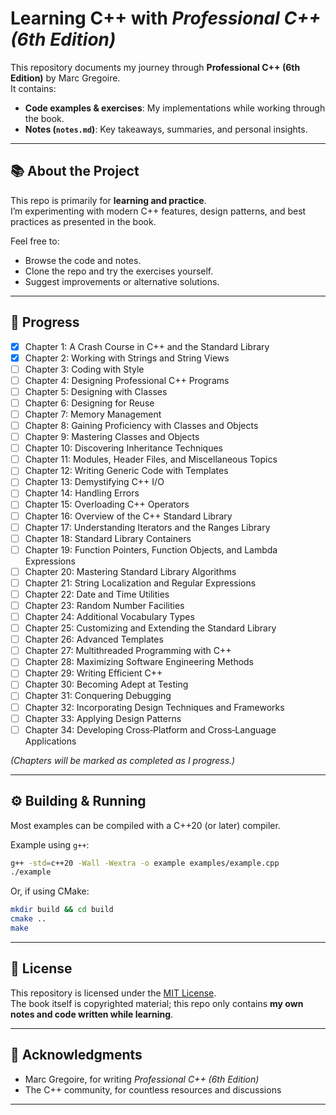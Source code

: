 # Learning C++ with *Professional C++ (6th Edition)*

This repository documents my journey through **Professional C++ (6th Edition)** by Marc Gregoire.  
It contains:
- **Code examples & exercises**: My implementations while working through the book.
- **Notes (`notes.md`)**: Key takeaways, summaries, and personal insights.

---

## 📚 About the Project
This repo is primarily for **learning and practice**.  
I’m experimenting with modern C++ features, design patterns, and best practices as presented in the book.  

Feel free to:
- Browse the code and notes.
- Clone the repo and try the exercises yourself.
- Suggest improvements or alternative solutions.

---

## 📖 Progress
- [x] Chapter 1: A Crash Course in C++ and the Standard Library
- [x] Chapter 2: Working with Strings and String Views
- [ ] Chapter 3: Coding with Style
- [ ] Chapter 4: Designing Professional C++ Programs
- [ ] Chapter 5: Designing with Classes
- [ ] Chapter 6: Designing for Reuse
- [ ] Chapter 7: Memory Management
- [ ] Chapter 8: Gaining Proficiency with Classes and Objects
- [ ] Chapter 9: Mastering Classes and Objects
- [ ] Chapter 10: Discovering Inheritance Techniques
- [ ] Chapter 11: Modules, Header Files, and Miscellaneous Topics
- [ ] Chapter 12: Writing Generic Code with Templates
- [ ] Chapter 13: Demystifying C++ I/O
- [ ] Chapter 14: Handling Errors
- [ ] Chapter 15: Overloading C++ Operators
- [ ] Chapter 16: Overview of the C++ Standard Library
- [ ] Chapter 17: Understanding Iterators and the Ranges Library
- [ ] Chapter 18: Standard Library Containers
- [ ] Chapter 19: Function Pointers, Function Objects, and Lambda Expressions
- [ ] Chapter 20: Mastering Standard Library Algorithms
- [ ] Chapter 21: String Localization and Regular Expressions
- [ ] Chapter 22: Date and Time Utilities
- [ ] Chapter 23: Random Number Facilities
- [ ] Chapter 24: Additional Vocabulary Types
- [ ] Chapter 25: Customizing and Extending the Standard Library
- [ ] Chapter 26: Advanced Templates
- [ ] Chapter 27: Multithreaded Programming with C++
- [ ] Chapter 28: Maximizing Software Engineering Methods
- [ ] Chapter 29: Writing Efficient C++
- [ ] Chapter 30: Becoming Adept at Testing
- [ ] Chapter 31: Conquering Debugging
- [ ] Chapter 32: Incorporating Design Techniques and Frameworks
- [ ] Chapter 33: Applying Design Patterns
- [ ] Chapter 34: Developing Cross‑Platform and Cross‑Language Applications

*(Chapters will be marked as completed as I progress.)*

---

## ⚙️ Building & Running
Most examples can be compiled with a C++20 (or later) compiler.  

Example using `g++`:
```bash
g++ -std=c++20 -Wall -Wextra -o example examples/example.cpp
./example
```

Or, if using CMake:
```bash
mkdir build && cd build
cmake ..
make
```

---

## 📝 License
This repository is licensed under the [MIT License](LICENSE).  
The book itself is copyrighted material; this repo only contains **my own notes and code written while learning**.

---

## 🙌 Acknowledgments
- Marc Gregoire, for writing *Professional C++ (6th Edition)*  
- The C++ community, for countless resources and discussions

---
